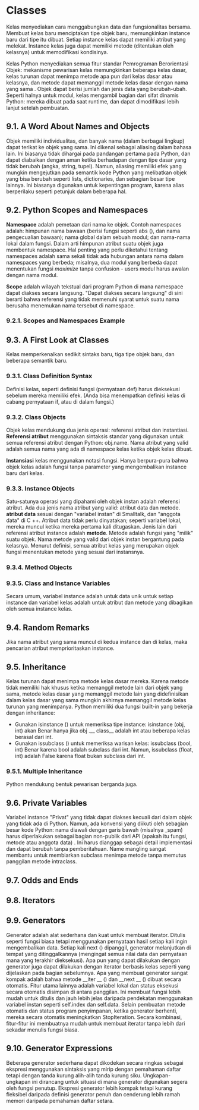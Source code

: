 # Classes
Kelas menyediakan cara menggabungkan data dan fungsionalitas bersama. Membuat kelas baru menciptakan tipe objek baru, memungkinkan instance baru dari tipe itu dibuat. Setiap instance kelas dapat memiliki atribut yang melekat. Instance kelas juga dapat memiliki metode (ditentukan oleh kelasnya) untuk memodifikasi kondisinya.

Kelas Python menyediakan semua fitur standar Pemrograman Berorientasi Objek: mekanisme pewarisan kelas memungkinkan beberapa kelas dasar, kelas turunan dapat menimpa metode apa pun dari kelas dasar atau kelasnya, dan metode dapat memanggil metode kelas dasar dengan nama yang sama . Objek dapat berisi jumlah dan jenis data yang berubah-ubah. Seperti halnya untuk modul, kelas mengambil bagian dari sifat dinamis Python: mereka dibuat pada saat runtime, dan dapat dimodifikasi lebih lanjut setelah pembuatan.
## 9.1. A Word About Names and Objects
Objek memiliki individualitas, dan banyak nama (dalam berbagai lingkup) dapat terikat ke objek yang sama. Ini dikenal sebagai aliasing dalam bahasa lain. Ini biasanya tidak dihargai pada pandangan pertama pada Python, dan dapat diabaikan dengan aman ketika berhadapan dengan tipe dasar yang tidak berubah (angka, string, tupel). Namun, aliasing memiliki efek yang mungkin mengejutkan pada semantik kode Python yang melibatkan objek yang bisa berubah seperti lists, dictionaries, dan sebagian besar tipe lainnya. Ini biasanya digunakan untuk kepentingan program, karena alias berperilaku seperti petunjuk dalam beberapa hal.
## 9.2. Python Scopes and Namespaces
**Namespace** adalah pemetaan dari nama ke objek. Contoh namespaces adalah: himpunan nama bawaan (berisi fungsi seperti abs (), dan nama pengecualian bawaan); nama global dalam sebuah modul; dan nama-nama lokal dalam fungsi. Dalam arti himpunan atribut suatu objek juga membentuk namespace. Hal penting yang perlu diketahui tentang namespaces adalah sama sekali tidak ada hubungan antara nama dalam namespaces yang berbeda; misalnya, dua modul yang berbeda dapat menentukan fungsi *maximize* tanpa confusion - users modul harus awalan dengan nama modul.

**Scope** adalah wilayah tekstual dari program Python di mana namespace dapat diakses secara langsung. "Dapat diakses secara langsung" di sini berarti bahwa referensi yang tidak memenuhi syarat untuk suatu nama berusaha menemukan nama tersebut di namespace.
### 9.2.1. Scopes and Namespaces Example
## 9.3. A First Look at Classes
Kelas memperkenalkan sedikit sintaks baru, tiga tipe objek baru, dan beberapa semantik baru.
### 9.3.1. Class Definition Syntax
Definisi kelas, seperti definisi fungsi (pernyataan def) harus dieksekusi sebelum mereka memiliki efek. (Anda bisa menempatkan definisi kelas di cabang pernyataan if, atau di dalam fungsi.)

### 9.3.2. Class Objects
Objek kelas mendukung dua jenis operasi: referensi atribut dan instantiasi.
**Referensi atribut** menggunakan sintaksis standar yang digunakan untuk semua referensi atribut dengan Python: obj.name. Nama atribut yang valid adalah semua nama yang ada di namespace kelas ketika objek kelas dibuat.

**Instansiasi** kelas menggunakan notasi fungsi. Hanya berpura-pura bahwa objek kelas adalah fungsi tanpa parameter yang mengembalikan instance baru dari kelas.
### 9.3.3. Instance Objects
Satu-satunya operasi yang dipahami oleh objek instan adalah referensi atribut. Ada dua jenis nama atribut yang valid: atribut data dan metode.
**atribut data** sesuai dengan "variabel instan" di Smalltalk, dan "anggota data" di C ++. Atribut data tidak perlu dinyatakan; seperti variabel lokal, mereka muncul ketika mereka pertama kali ditugaskan.
Jenis lain dari referensi atribut instance adalah **metode**. Metode adalah fungsi yang "milik" suatu objek. Nama metode yang valid dari objek instan bergantung pada kelasnya. Menurut definisi, semua atribut kelas yang merupakan objek fungsi menentukan metode yang sesuai dari instansnya.
### 9.3.4. Method Objects
### 9.3.5. Class and Instance Variables
Secara umum, variabel instance adalah untuk data unik untuk setiap instance dan variabel kelas adalah untuk atribut dan metode yang dibagikan oleh semua instance kelas.
## 9.4. Random Remarks
Jika nama atribut yang sama muncul di kedua instance dan di kelas, maka pencarian atribut memprioritaskan instance.
## 9.5. Inheritance
Kelas turunan dapat menimpa metode kelas dasar mereka. Karena metode tidak memiliki hak khusus ketika memanggil metode lain dari objek yang sama, metode kelas dasar yang memanggil metode lain yang didefinisikan dalam kelas dasar yang sama mungkin akhirnya memanggil metode kelas turunan yang menimpanya.
Python memiliki dua fungsi built-in yang bekerja dengan inheritance:
- Gunakan isinstance () untuk memeriksa tipe instance: isinstance (obj, int) akan Benar hanya jika obj .__ class__ adalah int atau beberapa kelas berasal dari int.
- Gunakan issubclass () untuk memeriksa warisan kelas: issubclass (bool, int) Benar karena bool adalah subclass dari int. Namun, issubclass (float, int) adalah False karena float bukan subclass dari int.
### 9.5.1. Multiple Inheritance
Python mendukung bentuk pewarisan berganda juga.
## 9.6. Private Variables
Variabel instance "Privat" yang tidak dapat diakses kecuali dari dalam objek yang tidak ada di Python. Namun, ada konvensi yang diikuti oleh sebagian besar kode Python: nama diawali dengan garis bawah (misalnya _spam) harus diperlakukan sebagai bagian non-publik dari API (apakah itu fungsi, metode atau anggota data) . Ini harus dianggap sebagai detail implementasi dan dapat berubah tanpa pemberitahuan.
Name mangling sangat membantu untuk membiarkan subclass menimpa metode tanpa memutus panggilan metode intraclass.
## 9.7. Odds and Ends
## 9.8. Iterators
## 9.9. Generators
Generator adalah alat sederhana dan kuat untuk membuat iterator. Ditulis seperti fungsi biasa tetapi menggunakan pernyataan hasil setiap kali  ingin mengembalikan data. Setiap kali next () dipanggil, generator melanjutkan di tempat yang ditinggalkannya (mengingat semua nilai data dan pernyataan mana yang terakhir dieksekusi).
Apa pun yang dapat dilakukan dengan generator juga dapat dilakukan dengan iterator berbasis kelas seperti yang dijelaskan pada bagian sebelumnya. Apa yang membuat generator sangat kompak adalah bahwa metode __iter __ () dan __next __ () dibuat secara otomatis.
Fitur utama lainnya adalah variabel lokal dan status eksekusi secara otomatis disimpan di antara panggilan. Ini membuat fungsi lebih mudah untuk ditulis dan jauh lebih jelas daripada pendekatan menggunakan variabel instan seperti self.index dan self.data.
Selain pembuatan metode otomatis dan status program penyimpanan, ketika generator berhenti, mereka secara otomatis meningkatkan StopIteration. Secara kombinasi, fitur-fitur ini membuatnya mudah untuk membuat iterator tanpa lebih dari sekadar menulis fungsi biasa.
## 9.10. Generator Expressions
Beberapa generator sederhana dapat dikodekan secara ringkas sebagai ekspresi menggunakan sintaksis yang mirip dengan pemahaman daftar tetapi dengan tanda kurung alih-alih tanda kurung siku. Ungkapan-ungkapan ini dirancang untuk situasi di mana generator digunakan segera oleh fungsi penutup. Ekspresi generator lebih kompak tetapi kurang fleksibel daripada definisi generator penuh dan cenderung lebih ramah memori daripada pemahaman daftar setara.